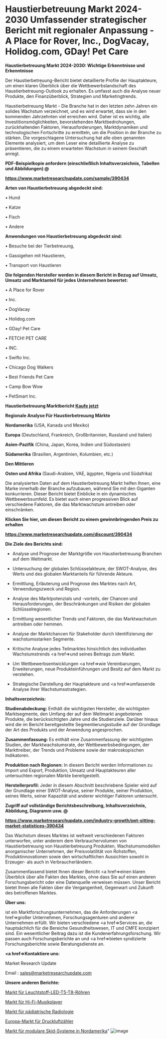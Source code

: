 # Haustierbetreuung Markt 2024-2030 Umfassender strategischer Bericht mit regionaler Anpassung - A Place for Rover, Inc., DogVacay, Holidog.com, GDay! Pet Care

<strong>Haustierbetreuung Markt 2024-2030: Wichtige Erkenntnisse und Erkenntnisse</strong>

Der Haustierbetreuung-Bericht bietet detaillierte Profile der Hauptakteure, um einen klaren Überblick über die Wettbewerbslandschaft des Haustierbetreuung-Outlook zu erhalten. Es umfasst auch die Analyse neuer Produkte, den Finanzüberblick, Strategien und Marketingtrends.

Haustierbetreuung Markt - Die Branche hat in den letzten zehn Jahren ein solides Wachstum verzeichnet, und es wird erwartet, dass sie in den kommenden Jahrzehnten viel erreichen wird. Daher ist es wichtig, alle Investitionsmöglichkeiten, bevorstehenden Marktbedrohungen, zurückhaltenden Faktoren, Herausforderungen, Marktdynamiken und technologischen Fortschritte zu ermitteln, um die Position in der Branche zu stärken. Die vorgeschlagene Untersuchung hat alle oben genannten Elemente analysiert, um dem Leser eine detaillierte Analyse zu präsentieren, die zu einem erwarteten Wachstum in seinem Geschäft anregt.



<strong><b>PDF-Beispielkopie anfordern (einschließlich Inhaltsverzeichnis, Tabellen und Abbildungen) @ </b></strong>

<strong><a href=https://www.marketresearchupdate.com/sample/390434>

<strong>https://www.marketresearchupdate.com/sample/390434</u></a></strong></strong>



<strong>Arten von Haustierbetreuung abgedeckt sind:</strong>

• Hund

• Katze

• Fisch

• Andere



<strong>Anwendungen von Haustierbetreuung abgedeckt sind:</strong>

• Besuche bei der Tierbetreuung,

• Gassigehen mit Haustieren,

• Transport von Haustieren



<strong>Die folgenden Hersteller werden in diesem Bericht in Bezug auf Umsatz, Umsatz und Marktanteil für jedes Unternehmen bewertet:</strong>

• A Place for Rover

• Inc.

• DogVacay

• Holidog.com

• GDay! Pet Care

• FETCH! PET CARE

• INC.

• Swifto Inc.

• Chicago Dog Walkers

• Best Friends Pet Care

• Camp Bow Wow

• PetSmart Inc.



<strong>Haustierbetreuung Marktbericht <a href=https://www.marketresearchupdate.com/buynow/390434>Kaufe jetzt</a></strong>



<strong>Regionale Analyse Für Haustierbetreuung Märkte</strong>



<strong>Nordamerika</strong> (USA, Kanada und Mexiko)



<strong>Europa</strong> (Deutschland, Frankreich, Großbritannien, Russland und Italien)



<strong>Asien-Pazifik</strong> (China, Japan, Korea, Indien und Südostasien)



<strong>Südamerika</strong> (Brasilien, Argentinien, Kolumbien, etc.)



<strong>Den Mittleren</strong> 

<strong>Osten und Afrika</strong> (Saudi-Arabien, VAE, ägypten, Nigeria und Südafrika)

Die analysierten Daten auf dem Haustierbetreuung Markt helfen Ihnen, eine Marke innerhalb der Branche aufzubauen, während Sie mit den Giganten konkurrieren. Dieser Bericht bietet Einblicke in ein dynamisches Wettbewerbsumfeld. Es bietet auch einen progressiven Blick auf verschiedene Faktoren, die das Marktwachstum antreiben oder einschränken.



<strong>Klicken Sie hier, um diesen Bericht zu einem gewinnbringenden Preis zu erhalten
</strong>

<strong><a href=https://www.marketresearchupdate.com/discount/390434>https://www.marketresearchupdate.com/discount/390434</b></u></strong></a>



<strong>Die Ziele des Berichts sind:</strong>

- Analyse und Prognose der Marktgröße von Haustierbetreuung Branchen auf dem Weltmarkt.

- Untersuchung der globalen Schlüsselakteure, der SWOT-Analyse, des Werts und des globalen Marktanteils für führende Akteure.

- Ermittlung, Erläuterung und Prognose des Marktes nach Art, Verwendungszweck und Region.

- Analyse des Marktpotenzials und -vorteils, der Chancen und Herausforderungen, der Beschränkungen und Risiken der globalen Schlüsselregionen.

- Ermittlung wesentlicher Trends und Faktoren, die das Marktwachstum antreiben oder hemmen.

- Analyse der Marktchancen für Stakeholder durch Identifizierung der wachstumsstarken Segmente.

- Kritische Analyse jedes Teilmarktes hinsichtlich des individuellen Wachstumstrends <a href=>und</a> seines Beitrags zum Markt.

- Um Wettbewerbsentwicklungen <a href=>wie</a> Vereinbarungen, Erweiterungen, neue Produkteinführungen und Besitz auf dem Markt zu verstehen.

- Strategische Darstellung der Hauptakteure und <a href=>umfas</a>sende Analyse ihrer Wachstumsstrategien.



<strong>Inhaltsverzeichnis:</strong>



<strong>Studienabdeckung:</strong> Enthält die wichtigsten Hersteller, die wichtigsten Marktsegmente, den Umfang der auf dem Weltmarkt angebotenen Produkte, die berücksichtigten Jahre und die Studienziele. Darüber hinaus wird die im Bericht bereitgestellte Segmentierungsstudie auf der Grundlage der Art des Produkts und der Anwendung angesprochen.



<strong>Zusammenfassung:</strong> Es enthält eine Zusammenfassung der wichtigsten Studien, der Marktwachstumsrate, der Wettbewerbsbedingungen, der Markttreiber, der Trends und Probleme sowie der makroskopischen Indikatoren.



<strong>Produktion nach Regionen:</strong> In diesem Bericht werden Informationen zu Import und Export, Produktion, Umsatz und Hauptakteuren aller untersuchten regionalen Märkte bereitgestellt.



<strong>Herstellerprofil:</strong> Jeder in diesem Abschnitt beschriebene Spieler wird auf der Grundlage einer SWOT-Analyse, seiner Produkte, seiner Produktion, seines Werts, seiner Kapazität und anderer wichtiger Faktoren untersucht.



<strong><b>Zugriff auf vollständige Berichtsbeschreibung, Inhaltsverzeichnis, Abbildung, Diagramm usw. @ </b></strong>

<strong><a href=https://www.marketresearchupdate.com/industry-growth/pet-sitting-market-statistices-390434>https://www.marketresearchupdate.com/industry-growth/pet-sitting-market-statistices-390434</a></strong>

Das Wachstum dieses Marktes ist weltweit verschiedenen Faktoren unterworfen, unter anderem dem Verbrauchervolumen von Haustierbetreuung von Haustierbetreuung Produkten, Wachstumsmodellen anorganischer Unternehmen, der Preisvolatilität von Rohstoffen, Produktinnovationen sowie den wirtschaftlichen Aussichten sowohl in Erzeuger- als auch in Verbraucherländern.

Zusammenfassend bietet Ihnen dieser Bericht <a href=>einen</a> klaren Überblick über alle Fakten des Marktes, ohne dass Sie auf einen anderen Forschungsbericht oder eine Datenquelle verweisen müssen. Unser Bericht bietet Ihnen alle Fakten über die Vergangenheit, Gegenwart und Zukunft des betroffenen Marktes.



<strong>Über uns:</strong>

 ist ein Marktforschungsunternehmen, das die Anforderungen <a href=>großer</a> Unternehmen, Forschungsagenturen und anderer Unternehmen erfüllt. Wir bieten verschiedene <a href=>Services</a> an, die hauptsächlich für die Bereiche Gesundheitswesen, IT und CMFE konzipiert sind. Ein wesentlicher Beitrag dazu ist die Kundenerfahrungsforschung. Wir passen auch Forschungsberichte an und <a href=>bieten</a> syndizierte Forschungsberichte sowie Beratungsdienste an.



<strong><a href=>Kontaktiere uns:</a></strong>

Market Research Update

Email : sales@marketresearchupdate.com



<strong>Unsere anderen Berichte:</strong>

<a href=https://www.linkedin.com/pulse/fluorescent-led-t5-t8-tube-market-2023-latest>Markt für Leuchtstoff-LED-T5-T8-Röhren</a>

<a href=https://www.linkedin.com/pulse/hi-fi-music-player-market-size-historical>Markt für Hi-Fi-Musikplayer</a>

<a href=https://www.linkedin.com/pulse/paediatric-radiology-market-size-industry-growth>Markt für pädiatrische Radiologie</a>

<a href=https://www.linkedin.com/pulse/europe-compressed-air-meter-market-continues-rapid-growth>Europa-Markt für Druckluftzähler</a>

<a href=https://www.linkedin.com/pulse/north-america-modular-skid-systems-market-2023>Markt für modulare Skid-Systeme in Nordamerika</a>"
![image](https://github.com/Gayatrikarjule/Market-Analysis-361/assets/97346546/e03929b2-1a42-4da3-86e8-6da2491526ee)
